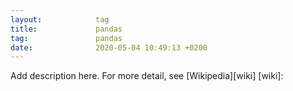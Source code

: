 ```yaml
---
layout:            tag
title:             pandas
tag:               pandas
date:              2020-05-04 10:49:13 +0200
---
```

Add description here.
For more detail, see [Wikipedia][wiki]
[wiki]:
